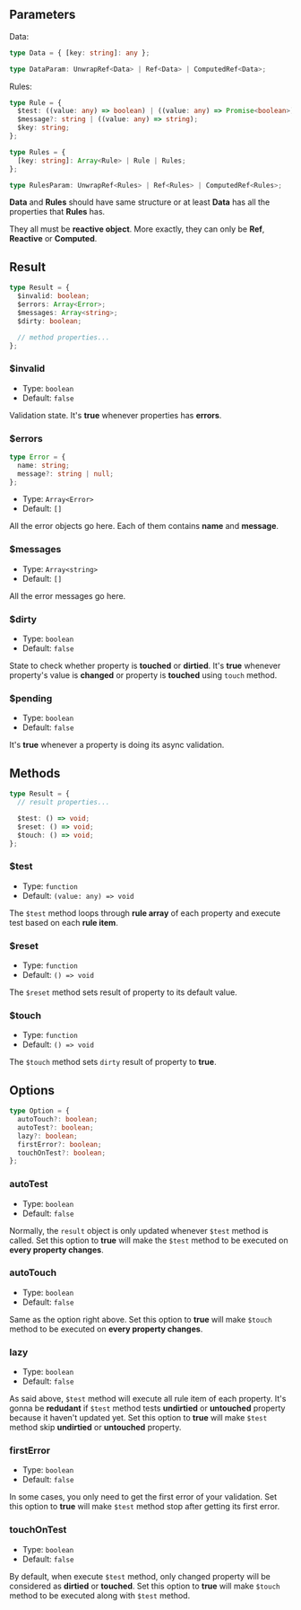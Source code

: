 ## Parameters

Data:

```ts
type Data = { [key: string]: any };

type DataParam: UnwrapRef<Data> | Ref<Data> | ComputedRef<Data>;
```

Rules:

```ts
type Rule = {
  $test: ((value: any) => boolean) | ((value: any) => Promise<boolean>);
  $message?: string | ((value: any) => string);
  $key: string;
};

type Rules = {
  [key: string]: Array<Rule> | Rule | Rules;
};

type RulesParam: UnwrapRef<Rules> | Ref<Rules> | ComputedRef<Rules>;
```

**Data** and **Rules** should have same structure or at least **Data** has all the properties that **Rules** has.

They all must be **reactive object**. More exactly, they can only be **Ref**, **Reactive** or **Computed**.

## Result

```ts
type Result = {
  $invalid: boolean;
  $errors: Array<Error>;
  $messages: Array<string>;
  $dirty: boolean;

  // method properties...
};
```

### $invalid

- Type: `boolean`
- Default: `false`

Validation state. It's **true** whenever properties has **errors**.

### $errors

```ts
type Error = {
  name: string;
  message?: string | null;
};
```

- Type: `Array<Error>`
- Default: `[]`

All the error objects go here. Each of them contains **name** and **message**.

### $messages

- Type: `Array<string>`
- Default: `[]`

All the error messages go here.

### $dirty

- Type: `boolean`
- Default: `false`

State to check whether property is **touched** or **dirtied**. It's **true** whenever property's value is **changed** or
property is **touched** using `touch` method.

### $pending

- Type: `boolean`
- Default: `false`

It's **true** whenever a property is doing its async validation.

## Methods

```ts
type Result = {
  // result properties...

  $test: () => void;
  $reset: () => void;
  $touch: () => void;
};
```

### $test

- Type: `function`
- Default: `(value: any) => void`

The `$test` method loops through **rule array** of each property and execute test based on each **rule item**.

### $reset

- Type: `function`
- Default: `() => void`

The `$reset` method sets result of property to its default value.

### $touch

- Type: `function`
- Default: `() => void`

The `$touch` method sets `dirty` result of property to **true**.

## Options

```ts
type Option = {
  autoTouch?: boolean;
  autoTest?: boolean;
  lazy?: boolean;
  firstError?: boolean;
  touchOnTest?: boolean;
};
```

### autoTest

- Type: `boolean`
- Default: `false`

Normally, the `result` object is only updated whenever `$test` method is called. Set this option to **true** will
make the `$test` method to be executed on **every property changes**.

### autoTouch

- Type: `boolean`
- Default: `false`

Same as the option right above. Set this option to **true** will make `$touch` method to be executed on **every property
changes**.

### lazy

- Type: `boolean`
- Default: `false`

As said above, `$test` method will execute all rule item of each property. It's gonna be **redudant** if `$test` method
tests **undirtied** or **untouched** property because it haven't updated yet. Set this option to **true** will make
`$test` method skip **undirtied** or **untouched** property.

### firstError

- Type: `boolean`
- Default: `false`

In some cases, you only need to get the first error of your validation. Set this option to **true** will make `$test`
method stop after getting its first error.

### touchOnTest

- Type: `boolean`
- Default: `false`

By default, when execute `$test` method, only changed property will be considered as **dirtied** or **touched**. Set
this option to **true** will make `$touch` method to be executed along with `$test` method.

